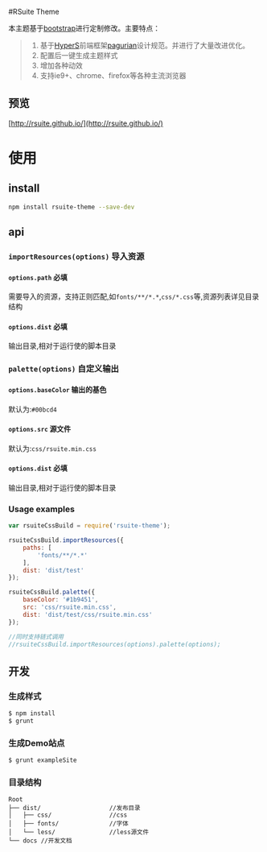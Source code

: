 #RSuite Theme

本主题基于[bootstrap](https://github.com/twbs/bootstrap)进行定制修改。主要特点：
> 1. 基于[HyperS](http://www.hypers.com)前端框架[pagurian](http://pagurian.com/design/)设计规范。并进行了大量改进优化。
> 2. 配置后一键生成主题样式
> 3. 增加各种动效
> 4. 支持ie9+、chrome、firefox等各种主流浏览器

## 预览
[http://rsuite.github.io/](http://rsuite.github.io/)

# 使用
## install
```bash
npm install rsuite-theme --save-dev
```
## api
### `importResources(options)` 导入资源
#### `options.path`  **必填**
需要导入的资源，支持正则匹配,如`fonts/**/*.*`,`css/*.css`等,资源列表详见目录结构
#### `options.dist` **必填**
输出目录,相对于运行使的脚本目录
### `palette(options)` 自定义输出
#### `options.baseColor` 输出的基色
默认为:`#00bcd4`
#### `options.src` 源文件
默认为:`css/rsuite.min.css`
#### `options.dist` **必填**
输出目录,相对于运行使的脚本目录

### Usage examples
```javascript
var rsuiteCssBuild = require('rsuite-theme');

rsuiteCssBuild.importResources({
    paths: [
        'fonts/**/*.*'
    ],
    dist: 'dist/test'
});

rsuiteCssBuild.palette({
    baseColor: '#1b9451',
    src: 'css/rsuite.min.css',
    dist: 'dist/test/css/rsuite.min.css'
});

//同时支持链式调用
//rsuiteCssBuild.importResources(options).palette(options);
```

## 开发
### 生成样式
```bash
$ npm install
$ grunt
```

### 生成Demo站点
```bash
$ grunt exampleSite
```

### 目录结构

```
Root
├── dist/                   //发布目录
│   ├── css/                //css
│   ├── fonts/              //字体
│   └── less/               //less源文件
└── docs //开发文档
```
